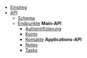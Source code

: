- [Einstieg](/)
- [API](/api)
    - [Schema](/api#schema)
    - [Endpunkte](/api#endpunkte)
        **Main-API**    
        - [Authentifizierung](/api#authentifizierung)
        - [Konto](/api#konto)
        - [Kontakte](/api#kontakte)
        **Applications-API**
        - [Notes](/api#notes)
        - [Tasks](/api#tasks)